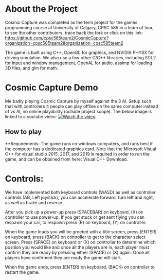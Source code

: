 # About the Project
Cosmic Capture was completed as the term project for the games programming course at University of Calgary, CPSC 585 in a team of four, to see the other contributors, trace back the fork or click on this link: https://github.com/cpsc585team2/CosmicCapture?organization=cpsc585team2&organization=cpsc585team2

The game is built using C++, OpenGL for graphics, and NVIDIA PHYSX for driving simulation. We also use a few other C/C++ libraries, including SDL2 for input and window management, OpenAL for audio, assimp for loading 3D files, and glm for math.

# Cosmic Capture Demo
Me badly playing Cosmic Capture by myself against the 3 AI. Setup such that with controllers 4 people can play offline on the same computer instead of vs AI, no online playability (outside project scope). The below image is linked to a youtube video:
[![Watch the video](https://img.youtube.com/vi/SXtFcH4nQ_c/maxresdefault.jpg)](https://youtu.be/SXtFcH4nQ_c)

## How to play

**Requirements:  The game runs on windows computers, and runs best if the computer has a dedicated graphics card. Note that the Microsoft Visual C++ for visual studio 2015, 2017, and 2019 is required in order to run the game, and can be obtained from here: Visual C++ Download.

# Controls: 

We have implemented both keyboard controls (WASD) as well as controller controls (AB, Left joystick), you can accelerate forward, turn left and right, as well as brake and reverse. 

After you pick up a power-up press (SPACEBAR) on keyboard, (X) on controller to use power-up.
If you get stuck or get sent flying you can respawn your car, to respawn press (R) on keyboard, (Y) on controller.

When the game loads you will be greeted with a title screen, press (ENTER) on keyboard, press (BACK) on controller to get to the character select screen.
Press (SPACE) on keyboard or (X) on controller to determine which position you would like and once all the players are in, each player must confirm they are ready by pressing either (SPACE) or (X) again. Once all players have confirmed they are ready the game will start.

When the game ends, press (ENTER) on keyboard, (BACK) on controller to restart the game.
